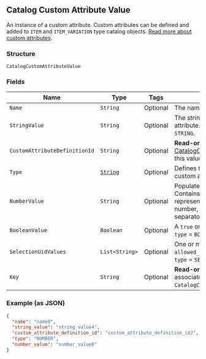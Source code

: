 ## Catalog Custom Attribute Value

An instance of a custom attribute. Custom attributes can be defined and
added to `ITEM` and `ITEM_VARIATION` type catalog objects.
[Read more about custom attributes](https://developer.squareup.com/docs/catalog-api/add-custom-attributes).

### Structure

`CatalogCustomAttributeValue`

### Fields

| Name | Type | Tags | Description | Getter |
|  --- | --- | --- | --- | --- |
| `Name` | `String` | Optional | The name of the custom attribute. | String getName() |
| `StringValue` | `String` | Optional | The string value of the custom attribute.  Populated if `type` = `STRING`. | String getStringValue() |
| `CustomAttributeDefinitionId` | `String` | Optional | __Read-only.__ The id of the [CatalogCustomAttributeDefinition](#type-CatalogCustomAttributeDefinition) this value belongs to. | String getCustomAttributeDefinitionId() |
| `Type` | [`String`](/doc/models/catalog-custom-attribute-definition-type.md) | Optional | Defines the possible types for a custom attribute. | String getType() |
| `NumberValue` | `String` | Optional | Populated if `type` = `NUMBER`. Contains a string<br>representation of a decimal number, using a `.` as the decimal separator. | String getNumberValue() |
| `BooleanValue` | `Boolean` | Optional | A `true` or `false` value. Populated if `type` = `BOOLEAN`. | Boolean getBooleanValue() |
| `SelectionUidValues` | `List<String>` | Optional | One or more choices from `allowed_selections`. Populated if `type` = `SELECTION`. | List<String> getSelectionUidValues() |
| `Key` | `String` | Optional | __Read-only.__ A copy of key from the associated `CatalogCustomAttributeDefinition`. | String getKey() |

### Example (as JSON)

```json
{
  "name": "name0",
  "string_value": "string_value4",
  "custom_attribute_definition_id": "custom_attribute_definition_id2",
  "type": "NUMBER",
  "number_value": "number_value0"
}
```

